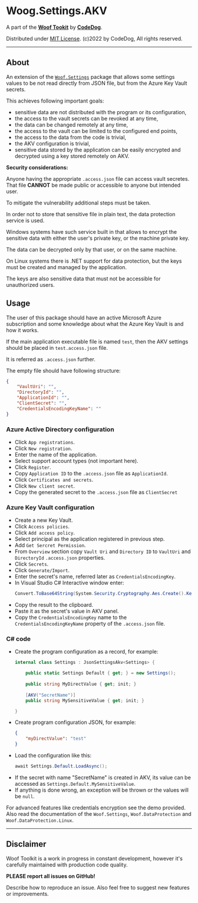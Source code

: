 ﻿# Woog.Settings.AKV

A part of the [**Woof Tookit**](../../Readme.md)
by **[CodeDog](https://www.codedog.pl)**.

Distributed under [MIT License](https://en.wikipedia.org/wiki/MIT_License).
(c)2022 by CodeDog, All rights reserved.

---

## About

An extension of the [`Woof.Settings`](../Woof.Settings/Readme.md) package that
allows some settings values to be not read directly from JSON file,
but from the Azure Key Vault secrets.

This achieves following important goals:
- sensitive data are not distributed with the program or its configuration,
- the access to the vault secrets can be revoked at any time,
- the data can be changed remotely at any time,
- the access to the vault can be limited to the configured end points,
- the access to the data from the code is trivial,
- the AKV configuration is trivial,
- sensitive data stored by the application can be easily encrypted and
  decrypted using a key stored remotely on AKV.

**Security considerations:**

Anyone having the appropriate `.access.json` file can access vault secretes.
That file **CANNOT** be made public or accessible to anyone but intended user.

To mitigate the vulnerability additional steps must be taken.

In order not to store that sensitive file in plain text,
the data protection service is used.

Windows systems have such service built in that allows to encrypt the sensitive
data with either the user's private key, or the machine private key.

The data can be decrypted only by that user, or on the same machine.

On Linux systems there is .NET support for data protection, but the keys
must be created and managed by the application.

The keys are also sensitive data that must not be accessible for unauthorized
users.

## Usage

The user of this package should have an active Microsoft Azure subscription
and some knowledge about what the Azure Key Vault is and how it works.

If the main application executable file is named `test`, then
the AKV settings should be placed in `test.access.json` file.

It is referred as `.access.json` further.

The empty file should have following structure:
```json
{
    "VaultUri": "",
    "DirectoryId": "",
    "ApplicationId": "",
    "ClientSecret": "",
    "CredentialsEncodingKeyName": ""
}
```

### Azure Active Directory configuration

- Click `App registrations`.
- Click `New registration`.
- Enter the name of the application.
- Select support account types (not important here).
- Click `Register`.
- Copy `Application ID` to the `.access.json` file as `ApplicationId`.
- Click `Certificates and secrets`.
- Click `New client secret`.
- Copy the generated secret to the `.access.json` file as `ClientSecret`

### Azure Key Vault configuration

- Create a new Key Vault.
- Click `Access policies`.
- Click `Add access policy`.
- Select principal as the application registered in previous step.
- Add `Get Sercret Permission`.
- From `Overview` section copy `Vault Uri` and `Directory ID` to
  `VaultUri` and `DirectoryId` `.access.json` properties.
- Click `Secrets`.
- Click `Generate/Import`.
- Enter the secret's name, referred later as `CredentialsEncodingKey`.
- In Visual Studio C# Interactive window enter:
  ```cs
  Convert.ToBase64String(System.Security.Cryptography.Aes.Create().Key)
  ```
- Copy the result to the clipboard.
- Paste it as the secret's value in AKV panel.
- Copy the `CredentialsEncodingKey` name to the `CredentialsEncodingKeyName`
  property of the `.access.json` file.

### C# code

- Create the program configuration as a record, for example:
  ```cs
  internal class Settings : JsonSettingsAkv<Settings> {

      public static Settings Default { get; } = new Settings();
      
      public string MyDirectValue { get; init; }
      
      [AKV("SecretName")]
      public string MySensitiveValue { get; init; }

  }
  ```
- Create program configuration JSON, for example:
  ```json
  {
      "myDirectValue": "test"
  }
  ```
- Load the configuration like this:
  ```cs
  await Settings.Default.LoadAsync();
  ```
- If the secret with name "SecretName" is created in AKV, its value can be
  accessed as `Settings.Default.MySensitiveValue`.
- If anything is done wrong, an exception will be thrown or the values will
  be `null`.

For advanced features like credentials encryption see the demo provided.
Also read the documentation of the `Woof.Settings`, `Woof.DataProtection`
and `Woof.DataProtection.Linux`.

---

## Disclaimer

Woof Toolkit is a work in progress in constant development,
however it's carefully maintained with production code quality.

**PLEASE report all issues on GitHub!**

Describe how to reproduce an issue.
Also feel free to suggest new features or improvements.